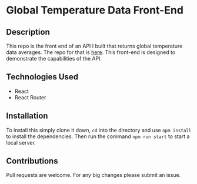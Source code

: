 # Global Temperature Data Front-End

## Description

This repo is the front end of an API I built that returns global temperature data averages. The repo for that is [here](https://github.com/bmillsmc/global-temperature-api). This front-end is designed to demonstrate the capabilities of the API.

## Technologies Used

- React
- React Router

## Installation

To install this simply clone it down, `cd` into the directory and use `npm install` to install the dependencies. Then run the command `npm run start` to start a local server.

## Contributions

Pull requests are welcome. For any big changes please submit an issue.
